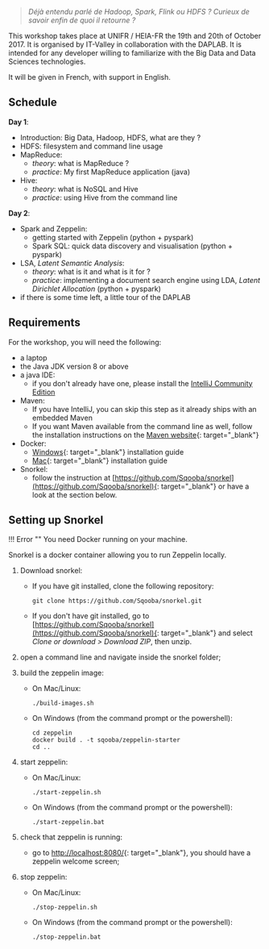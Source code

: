 
> _Déjà entendu parlé de Hadoop, Spark, Flink ou HDFS ? Curieux de savoir enfin de quoi il retourne ?_

This workshop takes place at  UNIFR / HEIA-FR the 19th and 20th of October 2017. It is organised by IT-Valley in collaboration with the DAPLAB. It is intended for any developer willing to familiarize with the Big Data and Data Sciences technologies.

It will be given in French, with support in English.


## Schedule

__Day 1__:

- Introduction: Big Data, Hadoop, HDFS, what are they ?
- HDFS: filesystem and command line usage
- MapReduce:
    * _theory_: what is MapReduce ?
    * _practice_: My first MapReduce application (java)
- Hive:
    * _theory_: what is NoSQL and Hive
    * _practice_: using Hive from the command line 

__Day 2__:

- Spark and Zeppelin:
    * getting started with Zeppelin (python + pyspark)
    * Spark SQL: quick data discovery and visualisation (python + pyspark)
- LSA, _Latent Semantic Analysis_:
    * _theory_: what is it and what is it for ?
    * _practice_: implementing a document search engine using LDA, _Latent Dirichlet Allocation_ (python + pyspark)
- if there is some time left, a little tour of the DAPLAB

## Requirements

For the workshop, you will need the following:


- a laptop
- the Java JDK version 8 or above
- a java IDE: 
    * if you don't already have one, please install the [IntelliJ Community Edition](https://www.jetbrains.com/idea/download/)
- Maven:
    * If you have IntelliJ, you can skip this step as it already ships with an embedded Maven
    * If you want Maven available from the command line as well, follow the installation instructions on the [Maven website](https://maven.apache.org/install.html){: target="_blank"}
- Docker:
    * [Windows](https://docs.docker.com/docker-for-windows/install/){: target="_blank"} installation guide
    * [Mac](https://docs.docker.com/docker-for-mac/install/){: target="_blank"} installation guide
- Snorkel:
    - follow the instruction at [https://github.com/Sqooba/snorkel](https://github.com/Sqooba/snorkel){: target="_blank"} or have a look at the section below.

## Setting up Snorkel


!!! Error ""
    You need Docker running on your machine. 

Snorkel is a docker container allowing you to run Zeppelin locally.

1. Download snorkel: 

    * If you have git installed, clone the following repository: 
      ```shell
      git clone https://github.com/Sqooba/snorkel.git
      ```
    * If you don't have git installed, go to [https://github.com/Sqooba/snorkel](https://github.com/Sqooba/snorkel){: target="_blank"} 
      and select <i>Clone or download > Download ZIP</i>, then unzip.

2. open a command line and navigate inside the snorkel folder;

3. build the zeppelin image:
    * On Mac/Linux:
        ```
        ./build-images.sh
        ```
    * On Windows (from the command prompt or the powershell):
        ```
        cd zeppelin
        docker build . -t sqooba/zeppelin-starter
        cd ..
        ```

4. start zeppelin:
    * On Mac/Linux:
        ```
        ./start-zeppelin.sh
        ```
    * On Windows (from the command prompt or the powershell):
        ```
        ./start-zeppelin.bat
        ```

5. check that zeppelin is running: 
    - go to [http://localhost:8080/](http://localhost:8080/){: target="_blank"}, you should have a zeppelin welcome screen;

6. stop zeppelin:
    * On Mac/Linux:
        ```
        ./stop-zeppelin.sh
        ```
    * On Windows (from the command prompt or the powershell):
        ```
        ./stop-zeppelin.bat
        ```
